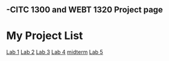 ## -CITC 1300 and WEBT 1320 Project page

<h1>My Project List</h1>

<a href="lab1/index.html" target="_blank">Lab 1</a> 
<a href="lab2/index.html" target="_blank">Lab 2</a> 
<a href="lab3/index.html" target="_blank">Lab 3</a>
<a href="lab4/index.html" target="_blank">Lab 4</a>
<a href="Midterm/index.html" target="_blank">midterm</a>
<a href="lab5/index.html" target="_blank">Lab 5</a>